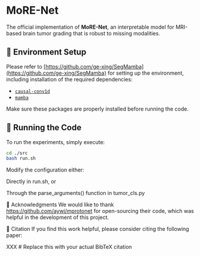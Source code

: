 # MoRE-Net

The official implementation of **MoRE-Net**, an interpretable model for MRI-based brain tumor grading that is robust to missing modalities.

## 🔧 Environment Setup

Please refer to [https://github.com/ge-xing/SegMamba](https://github.com/ge-xing/SegMamba) for setting up the environment, including installation of the required dependencies:

- [`causal-conv1d`](https://github.com/ge-xing/SegMamba)
- [`mamba`](https://github.com/ge-xing/SegMamba)

Make sure these packages are properly installed before running the code.

## 🚀 Running the Code

To run the experiments, simply execute:

```bash
cd ./src
bash run.sh
```

Modify the configuration either:

Directly in run.sh, or

Through the parse_arguments() function in tumor_cls.py

🙏 Acknowledgments
We would like to thank https://github.com/aywi/mprotonet for open-sourcing their code, which was helpful in the development of this project.

📄 Citation
If you find this work helpful, please consider citing the following paper:

XXX  # Replace this with your actual BibTeX citation
